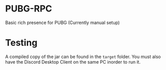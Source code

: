 # PUBG-RPC
Basic rich presence for PUBG (Currently manual setup)
# Testing
A compiled copy of the jar can be found in the `target` folder. You must also have the Discord Desktop Client on the same PC inorder to run it.
